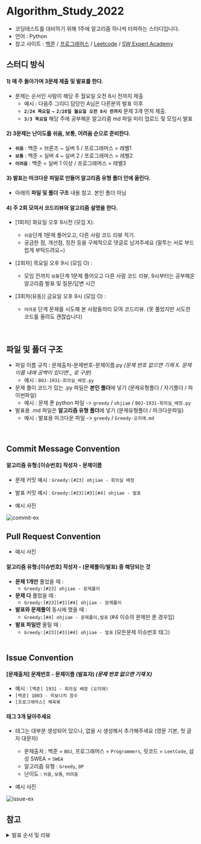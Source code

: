 # Algorithm_Study_2022

- 코딩테스트를 대비하기 위해 1주에 알고리즘 하나씩 타파하는 스터디입니다.
- 언어 : Python
- 참고 사이트 : [백준](https://www.acmicpc.net/) / [프로그래머스](https://programmers.co.kr/) / [Leetcode](https://leetcode.com/explore/) / [SW Expert Academy](https://swexpertacademy.com/)

## 스터디 방식

#### 1) 매 주 돌아가며 3문제 제출 및 발표를 한다.

- 문제는 순서인 사람이 해당 주 월요일 오전 8시 전까지 제출
  - 예시 : 다음주 그리디 담당인 A님은 다른분의 발표 이후 <br>
  - **`2/24 목요일`** ~ **`2/28일 월요일 오전 8시 전까지`** 문제 3개 먼저 제출. <br>
  - **`3/3 목요일`** 해당 주에 공부해온 알고리즘 md 파일 미리 업로드 및 모임시 발표

#### 2) 3문제는 난이도를 쉬움, 보통, 어려움 순으로 준비한다.

- **`쉬움`** : 백준 = 브론즈 ~ 실버 5 / 프로그래머스 = 레벨1
- **`보통`** : 백준 = 실버 4 ~ 실버 2 / 프로그래머스 = 레벨2
- **`어려움`** : 백준 = 실버 1 이상 / 프로그래머스 = 레벨3

#### 3) 발표는 마크다운 파일로 만들어 알고리즘 유형 폴더 안에 올린다.

- 아래의 **파일 및 폴더 구조** 내용 참고. 본인 폴더 아님

#### 4) 주 2회 모여서 코드리뷰와 알고리즘 설명을 한다.

- [1회차] 화요일 오후 9시전 (모임 X):

  - `쉬움`단계 1문제 풀어오고, 다른 사람 코드 리뷰 적기.
  - 궁금한 점, 개선점, 칭찬 등을 구체적으로 댓글로 남겨주세요 (말투는 서로 부드럽게 부탁드려요~)

- [2회차] 목요일 오후 9시 (모임 O) :

  - 모임 전까지 `보통`단계 1문제 풀어오고 다른 사람 코드 리뷰, 9시부터는 공부해온 알고리즘 발표 및 질문/답변 시간

- [3회차(유동)] 금요일 오후 9시 (모임 O) :
  - `어려움` 단계 문제를 시도해 본 사람들끼리 모여 코드리뷰. (못 풀었지만 시도한 코드를 올려도 괜찮습니다)

<br>

## 파일 및 폴더 구조

- 파일 이름 규칙 : 문제출처-문제번호-문제이름.py _(문제 번호 없으면 기재 X. 문제 이름 내에 공백이 있다면 \_ 로 구분)_
  - 예시 : `BOJ-1931-회의실_배정.py`
- 문제 풀이 코드가 있는 .py 파일은 **본인 폴더**에 넣기 (문제유형폴더 / 자기폴더 / 파이썬파일)
  - 예시 : 문제 푼 python 파일 -> `greedy` / `ohjiae` / `BOJ-1931-회의실_배정.py`
- 발표용 .md 파일은 **알고리즘 유형 폴더**에 넣기 (문제유형폴더 / 마크다운파일)
  - 예시 : 발표용 마크다운 파일 -> `greedy` / `Greedy-오지애.md`

<br>

## Commit Message Convention
#### 알고리즘 유형:[이슈번호] 작성자 - 문제이름

- 문제 커밋 예시 : `Greedy:[#23] ohjiae - 회의실 배정`
- 발표 커밋 예시 : `Greedy:[#23][#3][#4] ohjiae - 발표`
  <br>

- 예시 사진<br>

![commit-ex](https://user-images.githubusercontent.com/77822999/156035591-231abd32-04ba-45cc-80ca-8265f82eb5fa.png)


## Pull Request Convention
- 예시 사진<br>



#### 알고리즘 유형:[이슈번호] 작성자 - (문제풀이/발표) 중 해당되는 것

- **문제 1개만** 풀었을 때 :
  - `Greedy:[#23] ohjiae - 문제풀이`
- **문제 다** 풀었을 때 :
  - `Greedy:[#23][#3][#4] ohjiae - 문제풀이`
- **발표와 문제풀이** 동시에 했을 때 :
  - `Greedy:[#4] ohjiae - 문제풀이,발표` (#4 이슈의 문제만 푼 경우임)
- **발표 파일만** 올릴 때 :
  - `Greedy:[#23][#3][#4] ohjiae - 발표` (모든문제 이슈번호 태그)
  <br>

## Issue Convention
#### [문제출처] 문제번호 - 문제이름 (발표자) _(문제 번호 없으면 기재 X)_

- 예시 : `[백준] 1931 - 회의실 배정 (오지애)`
- `[백준] 1003 - 피보나치 함수`
- `[프로그래머스] 체육복`


#### 태그 **3개** 달아주세요

- 태그는 대부분 생성되어 있으나, 없을 시 생성해서 추가해주세요 (영문 기본, 첫 글자 대문자)
  - 문제출처 : 백준 = `BOJ`, 프로그래머스 = `Programmers`, 릿코드 = `LeetCode`, 삼성 SWEA = `SWEA`
  - 알고리즘 유형 : `Greedy`, `DP`
  - 난이도 : `쉬움`, `보통`, `어려움`

- 예시 사진<br>

![issue-ex](https://user-images.githubusercontent.com/77822999/156030422-98f6aed0-28d9-4a7d-99f8-fc661ab66532.png)




## 참고

<details>
<summary>발표 순서 및 리뷰</summary>
<div markdown="1">
  
### 순서
  
|주차|이름(git_id)|발표일|
|---|------|--|
|1 주차|오레오라떼 (HaileyHyewonChung)|`3/3`|
|2 주차|도이(dyoon1635)|`3/10`|
|3 주차|제리 (yyj0128)|`3/17`|
|4 주차|머리 빗는 네오 (koodaeun)|`3/24`|
|5 주차|학부생 (kimdozzi)|`3/31`|
|6 주차|europani(europani)|`4/7`|
|7 주차|소담(soda)|`4/14`|
|8 주차|재재 (aegohc)|`4/21`|
|9 주차|튜브 (nayoung1124)|`4/28`|
|10 주차|무지(div-leejaemyeong)|`5/5`|


> 10 주차는 빨간날이니 추후에 고민해봅시다!

### 리뷰

> (예시) 2,3,4 를 리뷰해야 한다면?

> 2주차 담당자님(dyoon1635), 3주차 담당자님(제리), 4주차 담당자님(머리 빗는 네오) 의 코드를 리뷰하기!

| 이름    | 1.<br> 오레오(Hailey)   | 2.<br>doy(dyoon)        | 3.<br>제리(yyj01)          | 4.<br>네오 (kooda)          | 5.<br>학부생 (kimdo)   | 6.<br>euro (euro)           | 7.<br>소담 (soda)         | 8.<br>재재 (ohji)       | 9.<br>튜브(na young)      | 10.<br>무지 (div-leejae)         |
| :----------: | :------------------: | :--------------------: | :-----------------------: | :--------------------: | :--------------------: | :--------------------: | :--------------------: | :--------------------: | :--------------------: | :------------------: |
| 1주차  | 2, 3, 4 | 3, 4, 5 | 4, 5, 6 | 5, 6, 7 | 6, 7, 8 | 7, 8, 9 | 8, 9, 10 | 9, 10, 1 | 10, 1, 2 | 1, 2, 3 | 
| 2주차  | 3, 4, 5 | 4, 5, 6 | 5, 6, 7 | 6, 7, 8 | 7, 8, 9 | 8, 9, 10 | 9, 10, 1 | 10, 1, 2 | 1, 2, 3 | 2, 3, 4 | 
| 3주차  | 4, 5, 6 | 5, 6, 7 | 6, 7, 8| 7, 8, 9 | 8, 9, 10 | 9, 10, 1 | 10, 1, 2 | 1, 2, 3 | 2, 3, 4 | 3, 4, 5 | 
| 4주차  | 5, 6, 7 | 6, 7, 8 | 7, 8, 9 | 8, 9, 10 | 9, 10, 1 | 10, 1, 2 | 1, 2, 3 | 2, 3, 4 | 3, 4, 5 | 4, 5, 6 | 
| 5주차  | 6, 7, 8 | 7, 8, 9 | 8, 9, 10 | 9, 10, 1 | 10, 1, 2 | 1, 2, 3 | 2, 3, 4 | 3, 4, 5 | 4, 5, 6 | 5, 6, 7 | 
| 6주차  | 7, 8, 9 | 8, 9, 10 | 9, 10, 1 | 10, 1, 2 | 1, 2, 3 | 2, 3, 4 | 3, 4, 5 | 4, 5, 6 | 5, 6, 7 | 6, 7, 8 | 
| 7주차  | 8, 9, 10 | 9, 10, 1 | 10, 1, 2 | 1, 2, 3 | 2, 3, 4 | 3, 4, 5 | 4, 5, 6 | 5, 6, 7 | 6, 7, 8 | 7, 8, 9 |
| 8주차  | 9, 10, 2 | 10, 1, 3 | 1, 2, 4 | 2, 3, 5 | 3, 4, 6 | 4, 5, 7 | 5, 6, 8 | 6, 7, 9 | 7, 8, 10 | 8, 9, 1 | 
| 9주차  | 10, 2, 3 | 1, 3, 4 | 2, 4, 5 | 3, 5, 6 | 4, 6, 7 | 5, 7, 8 | 6, 8, 9 | 7, 9, 10 | 8, 10, 1 | 9, 1, 2 | 
| 10주차 | 2, 3, 4 | 3, 4, 5 | 4, 5, 6 | 5, 6, 7 | 6, 7, 8 | 7, 8, 9 | 8, 9, 10 | 9, 10, 1 | 10, 1, 2 | 1, 2, 3 | 

</div>
</details>
